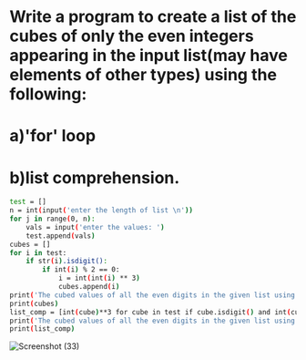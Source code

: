# Write a program to create a list of the cubes of only the even integers appearing in the input list(may have elements of other types) using the following:
# a)'for' loop 
# b)list comprehension.
```bash
test = []
n = int(input('enter the length of list \n'))
for j in range(0, n):
    vals = input('enter the values: ')
    test.append(vals)
cubes = []
for i in test:
    if str(i).isdigit():
        if int(i) % 2 == 0:
            i = int(int(i) ** 3)
            cubes.append(i)
print('The cubed values of all the even digits in the given list using for loop are: ')
print(cubes)
list_comp = [int(cube)**3 for cube in test if cube.isdigit() and int(cube) % 2 == 0]
print('The cubed values of all the even digits in the given list using list comprehension are: ')
print(list_comp)
```
![Screenshot (33)](https://github.com/user-attachments/assets/d5aaae2b-4f23-416f-b6c0-772be61b3e39)

